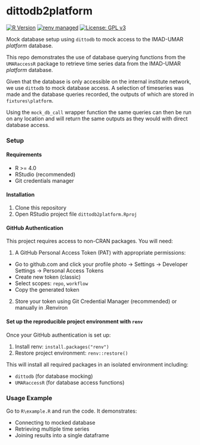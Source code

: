 # dittodb2platform

[![R Version](https://img.shields.io/badge/R-%3E%3D%204.0-blue)](https://www.r-project.org/)
[![renv managed](https://img.shields.io/badge/renv-managed-blue)](https://rstudio.github.io/renv/)
[![License: GPL v3](https://img.shields.io/badge/License-GPLv3-blue.svg)](https://www.gnu.org/licenses/gpl-3.0)

Mock database setup using `dittodb` to mock access to the IMAD-UMAR *platform* database.

This repo demonstrates the use of database querying functions from the `UMARaccessR` 
package to retrieve time series data from the IMAD-UMAR *platform* database.

Given that the database is only accessible on the internal institute network, we
use `dittodb` to mock database access. A selection of timeseries was made 
and the database queries recorded, the outputs of which are stored in `fixtures\platform`. 

Using the `mock_db_call` wrapper function the same queries can then be run
on any location and will return the same outputs as they would with direct 
database access. 


### Setup

#### Requirements

- R >= 4.0
- RStudio (recommended)
- Git credentials manager

#### Installation

1. Clone this repository
2. Open RStudio project file `dittodb2platform.Rproj`

#### GitHub Authentication

This project requires access to non-CRAN packages. You will need:

1. A GitHub Personal Access Token (PAT) with appropriate permissions:
 
- Go to github.com and click your profile photo → Settings → Developer Settings → Personal Access Tokens
- Create new token (classic)
- Select scopes: `repo`, `workflow`
- Copy the generated token

2. Store your token using Git Credential Manager (recommended) or manually in .Renviron


#### Set up the reproducible project environment with `renv`

Once your GitHub authentication is set up:

1. Install renv: `install.packages("renv")`
2. Restore project environment: `renv::restore()`

This will install all required packages in an isolated environment including:

- `dittodb` (for database mocking)
- `UMARaccessR` (for database access functions)

### Usage Example

Go to `R\example.R` and run the code. It demonstrates:

- Connecting to mocked database
- Retrieving multiple time series
- Joining results into a single dataframe